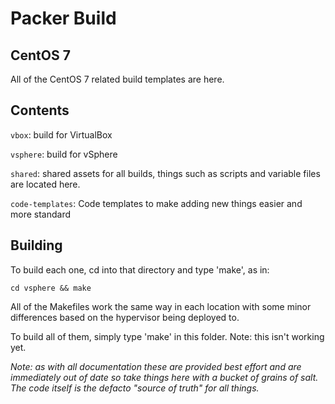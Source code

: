 # Packer Build

## CentOS 7

All of the CentOS 7 related build templates are here.

## Contents

`vbox`: build for VirtualBox

`vsphere`: build for vSphere

`shared`: shared assets for all builds, things such as scripts and variable files are located here.

`code-templates`: Code templates to make adding new things easier and more standard

## Building

To build each one, cd into that directory and type 'make', as in:

`cd vsphere && make`

All of the Makefiles work the same way in each location with some minor differences based on the hypervisor being deployed to.

To build all of them, simply type 'make' in this folder. Note: this isn't working yet.



*Note: as with all documentation these are provided best effort and are immediately out of date so take things here with a bucket of grains of salt. The code itself is the defacto "source of truth" for all things.*
